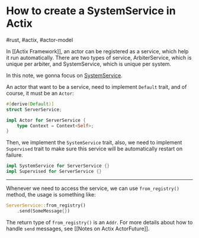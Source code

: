 # How to create a SystemService in Actix

#rust, #actix, #actor-model

In [[Actix Framework]], an actor can be registered as a service, which help it run automatically. There are two types of service, ArbiterService, which is unique per arbiter, and SystemService, which is unique per system.

In this note, we gonna focus on [SystemService](https://docs.rs/actix/0.10.0-alpha.3/src/actix/registry.rs.html#233-266).

An actor that want to be a service, need to implement `Default` trait, and of course, it must be an `Actor`:

```rust
#[derive(Default)]
struct ServerService;

impl Actor for ServerService {
	type Context = Context<Self>;
}
```

Then, we implement the `SystemService` trait, also, we need to implement `Supervised` trait to make sure this service will be automatically restart on failure.

```rust
impl SystemService for ServerService {}
impl Supervised for ServerService {}
```

---

Whenever we need to access the service, we can use `from_registry()` method, the usage is something like:

```rust
ServerService::from_registry()
	.send(SomeMessage{})
```

The return type of `from_registry()` is an `Addr`. For more details about how to handle `send` messages, see [[Notes on Actix ActorFuture]].
